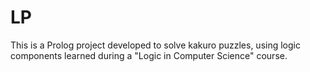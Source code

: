# LP
This is a Prolog project developed to solve kakuro puzzles, using logic components learned during a "Logic in Computer Science" course.
